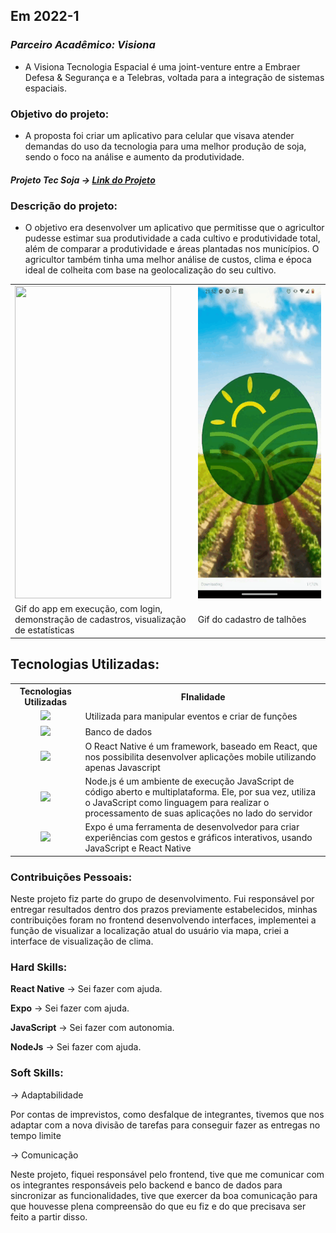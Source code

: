 ## Em 2022-1

### *Parceiro Acadêmico: Visiona*
- A Visiona Tecnologia Espacial é uma joint-venture entre a Embraer Defesa & Segurança e a Telebras, voltada para a integração de sistemas espaciais.

### Objetivo do projeto:
- A proposta foi criar um aplicativo para celular que visava atender demandas do uso da tecnologia para uma melhor produção de soja, sendo o foco na análise e aumento da produtividade.

##### Projeto Tec Soja → [Link do Projeto](https://github.com/ThomasPalma1/FatecAPI-04)

### Descrição do projeto:
- O objetivo era desenvolver um aplicativo que permitisse que o agricultor pudesse estimar sua produtividade a cada cultivo e produtividade total, além de comparar a produtividade e áreas plantadas nos municípios. O agricultor também tinha uma melhor análise de custos, clima e época ideal de colheita com base na geolocalização do seu cultivo.

<table align="center">
  <tr>
    <td><img src="https://github.com/ThomasPalma1/FatecAPI-04/blob/main/docs/entrega-02.gif" height=500 width=250></td>
    <td><img src="https://github.com/ThomasPalma1/FatecAPI-04/blob/main/docs/cadastroTalhoes.gif" height=500 width=250></td>
  </tr>
  <tr>
    <td width=300>Gif do app em execução, com login, demonstração de cadastros, visualização de estatísticas</td>
    <td width=300>Gif do cadastro de talhões</td>
  </tr>
</table>

## Tecnologias Utilizadas:

<table>
    <tr>
        <th>Tecnologias Utilizadas</th>
        <th>FInalidade</th>
    <tr>
        <td align="center"><img src="https://img.shields.io/badge/JavaScript-F7DF1E?style=for-the-badge&logo=javascript&logoColor=black"/></td>
        <td align="left">Utilizada para manipular eventos e criar de funções </td>
    </tr>
    <tr>
        <td align="center"><img src="https://img.shields.io/badge/PostgreSQL-316192?style=for-the-badge&logo=postgresql&logoColor=white"/</td>
        <td align="left">Banco de dados</td>
    </tr>
    <tr>
        <td align="center"><img src="https://img.shields.io/badge/React_Native-20232A?style=for-the-badge&logo=react&logoColor=61DAFB"/</td>
        <td align="left">O React Native é um framework, baseado em React, que nos possibilita desenvolver aplicações mobile utilizando apenas Javascript</td>
    </tr>
    <tr>
        <td align="center"><img src="https://img.shields.io/badge/Node.js-43853D?style=for-the-badge&logo=node.js&logoColor=white"/</td>
        <td align="left">Node.js é um ambiente de execução JavaScript de código aberto e multiplataforma. Ele, por sua vez, utiliza o JavaScript como linguagem para realizar o processamento de suas aplicações no lado do servidor</td>
    </tr>
    <tr>
        <td align="center"><img src="https://img.shields.io/badge/Expo-20232A?style=for-the-badge&logo=expo"/</td>
        <td align="left"> Expo é uma ferramenta de desenvolvedor para criar experiências com gestos e gráficos interativos, usando JavaScript e React Native</td>
    </tr>
</table>

### Contribuições Pessoais:

Neste projeto fiz parte do grupo de desenvolvimento. Fui responsável por entregar resultados dentro dos prazos previamente estabelecidos, minhas contribuições foram no frontend desenvolvendo interfaces, implementei a função de visualizar a localização atual do usuário via mapa, criei a interface de visualização de clima.

### Hard Skills:

**React Native** → Sei fazer com ajuda.

**Expo** → Sei fazer com ajuda.

**JavaScript** → Sei fazer com autonomia.

**NodeJs** → Sei fazer com ajuda.

### Soft Skills:

→ Adaptabilidade

Por contas de imprevistos, como desfalque de integrantes, tivemos que nos adaptar com a nova divisão de tarefas para conseguir fazer as entregas no tempo limite

→ Comunicação

Neste projeto, fiquei responsável pelo frontend, tive que me comunicar com os integrantes responsáveis pelo backend e banco de dados para sincronizar as funcionalidades, tive que exercer da boa comunicação para que houvesse plena compreensão do que eu fiz e do que precisava ser feito a partir disso.
